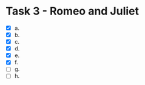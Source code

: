 # Task 3 - Romeo and Juliet 

- [x] a.
- [x] b.
- [x] c.
- [x] d.
- [x] e.
- [x] f.
- [ ] g.
- [ ] h.
